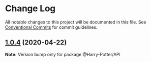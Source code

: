 # Change Log

All notable changes to this project will be documented in this file.
See [Conventional Commits](https://conventionalcommits.org) for commit guidelines.

## [1.0.4](https://github.com/parxyHash/Harry-Potter-API/compare/v1.0.3...v1.0.4) (2020-04-22)

**Note:** Version bump only for package @Harry-Potter/API
